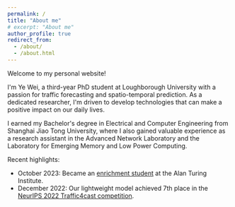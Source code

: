 ```yaml
---
permalink: /
title: "About me"
# excerpt: "About me"
author_profile: true
redirect_from: 
  - /about/
  - /about.html
---
```


Welcome to my personal website!

I'm Ye Wei, a third-year PhD student at Loughborough University with a passion for traffic forecasting and spatio-temporal prediction. As a dedicated researcher, I'm driven to develop technologies that can make a positive impact on our daily lives.

I earned my Bachelor's degree in Electrical and Computer Engineering from Shanghai Jiao Tong University, where I also gained valuable experience as a research assistant in the Advanced Network Laboratory and the Laboratory for Emerging Memory and Low Power Computing.

Recent highlights:

- October 2023: Became an [enrichment student](https://www.turing.ac.uk/people/enrichment-students/ye-wei) at the Alan Turing Institute.
- December 2022: Our lightweight model achieved 7th place in the [NeurIPS 2022 Traffic4cast competition](https://neurips.cc/virtual/2022/competition/50080).
